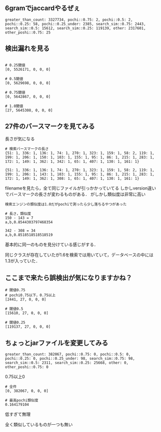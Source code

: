 ## 6gramでjaccardやるぜぇ

```
greater_than_count: 3327734, pochi::0.75: 2, pochi::0.5: 2, pochi::0.25: 58, pochi::0.25_under: 2385, search_sim::0.75: 2443, search_sim::0.5: 15612, search_sim::0.25: 119139, other: 2317601, other_poshi::0.75: 25
```

## 検出漏れを見る

```

# 0.25閾値
[0, 5526171, 0, 0, 0]

# 0.5閾値
[0, 5629698, 0, 0, 0]

# 0.75閾値
[0, 5642867, 0, 0, 0]

# 1.0閾値
[27, 5645308, 0, 0, 0]
```

## 27件のバースマークを見てみる

長さが気になる

```
# 検索バースマークの長さ
{51: 1, 336: 1, 136: 1, 74: 1, 270: 1, 323: 1, 159: 1, 58: 2, 119: 1, 199: 1, 206: 1, 150: 1, 103: 1, 155: 1, 95: 1, 86: 1, 215: 1, 283: 1, 172: 1, 149: 1, 362: 1, 342: 1, 65: 1, 407: 1, 130: 1, 161: 1}

{51: 1, 336: 1, 136: 1, 74: 1, 270: 1, 323: 1, 159: 1, 58: 2, 119: 1, 199: 1, 206: 1, 143: 1, 103: 1, 155: 1, 95: 1, 86: 1, 215: 1, 283: 1, 172: 1, 149: 1, 362: 1, 308: 1, 65: 1, 407: 1, 130: 1, 161: 1}
```

filenameを見たら，全て同じファイルが引っかかっていてる
しかしversion違いでバースマークの長さが変わるものがある．
がしかし類似度は非常に高い

```
検索エンジンの類似度は1.0だがpochiで測ったら少し落ちるやつがあった

# 長さ，類似度
150 - 143 = 7
a,b,0.8544303797468354

342 - 308 = 34
a,b,0.8518518518518519
```

基本的に同一のものを見分けている感じがする．

同じクラスが存在していたが1.6を検索では用いていて，データベースの中には1.3が入っていた．

## ここまで来たら誤検出が気になりますかね？

```
# 閾値0.75
# pochi0.75以下，0.75以上
[2441, 27, 0, 0, 0]

# 閾値0.5
[15610, 27, 0, 0, 0]

# 閾値0.25
[119137, 27, 0, 0, 0]
```

## ちょっとjarファイルを変更してみる

```
greater_than_count: 382067, pochi::0.75: 0, pochi::0.5: 0, pochi::0.25: 0, pochi::0.25_under: 98, search_sim::0.75: 98, search_sim::0.5: 2311, search_sim::0.25: 25668, other: 0, other_poshi::0.75: 0
```

0.75以上0

```
# 全件
[0, 382067, 0, 0, 0]

# 最高pochi類似度
0.164179104
```

低すぎて無理

全く類似しているものが一つも無い
